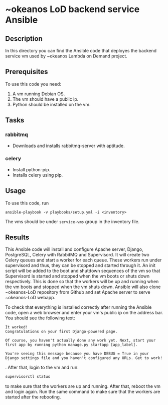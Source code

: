 # ~okeanos LoD backend service Ansible

## Description
In this directory you can find the Ansible code that deployes the backend service vm
used by ~okeanos Lambda on Demand project.

## Prerequisites
To use this code you need:

1. A vm running Debian OS.
2. The vm should have a public ip.
3. Python should be installed on the vm.

## Tasks

### rabbitmq
- Downloads and installs rabbitmq-server with aptitude.

### celery
- Install python-pip.
- Installs celery using pip.

## Usage
To use this code, run

`ansible-playbook -v playbooks/setup.yml -i <inventory>`

The vms should be under `service-vms` group in the inventory file.

## Results
This Ansible code will install and configure Apache server, Django, PostgreSQL, Celery with RabbitMQ and Supervisord.
It will create two Celery queues and start a worker for each queue. These workers run under supervisord and thus, they
can be stopped and started through it. An init script will be added to the boot and shutdown sequences of the vm so that
Supervisord is started and stopped when the vm boots or shuts down respectively. This is done so that the workers will
be up and running when the vm boots and stopped when the vm shuts down. Ansible will also clone ~okeanos-LoD
repository from Github and set Apache server to serve ~okeanos-LoD webapp.

To check that everything is installed correctly after running the Ansible code, open a web browser and
enter your vm's public ip on the address bar. You should see the following text:

```
It worked!
Congratulations on your first Django-powered page.

Of course, you haven't actually done any work yet. Next, start your first app by running python manage.py startapp [app_label].

You're seeing this message because you have DEBUG = True in your Django settings file and you haven't configured any URLs. Get to work!
```

. After that, login to the vm and run:

```bash
supervisorctl status
```

to make sure that the workers are up and running. After that, reboot the vm and login again. Run the same command to make
sure that the workers are started after the rebooting.
